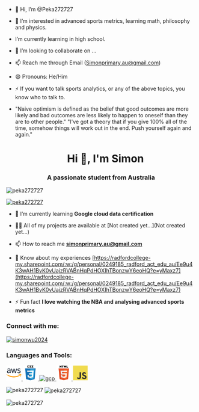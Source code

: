 - 👋 Hi, I’m @Peka272727 
- 👀 I’m interested in advanced sports metrics, learning math, philosophy and physics.
-  I’m currently learning in high school.
- 💞️ I’m looking to collaborate on ...
- 📫 Reach me through Email (Simonprimary.au@gmail.com) 
- 😄 Pronouns: He/Him
- ⚡ If you want to talk sports analytics, or any of the above topics, you know who to talk to.
- "Naive optimism is defined as the belief that good outcomes are more likely and bad outcomes are less likely to happen to oneself than they are to other people." 
"I've got a theory that if you give 100% all of the time, somehow things will work out in the end. Push yourself again and again."

  <h1 align="center">Hi 👋, I'm Simon</h1>
<h3 align="center">A passionate student from Australia</h3>

<p align="left"> <img src="https://komarev.com/ghpvc/?username=peka272727&label=Profile%20views&color=0e75b6&style=flat" alt="peka272727" /> </p>

<p align="left"> <a href="https://github.com/ryo-ma/github-profile-trophy"><img src="https://github-profile-trophy.vercel.app/?username=peka272727" alt="peka272727" /></a> </p>

- 🌱 I’m currently learning **Google cloud data certification**

- 👨‍💻 All of my projects are available at [Not created yet...](Not created yet...)

- 📫 How to reach me **simonprimary.au@gmail.com**

- 📄 Know about my experiences [https://radfordcollege-my.sharepoint.com/:w:/g/personal/0249185_radford_act_edu_au/Ee9u4K3wAH1BvK0vUajzRVABnHqPdHOXIhTBonzwY6eoHQ?e=yMaxz7](https://radfordcollege-my.sharepoint.com/:w:/g/personal/0249185_radford_act_edu_au/Ee9u4K3wAH1BvK0vUajzRVABnHqPdHOXIhTBonzwY6eoHQ?e=yMaxz7)

- ⚡ Fun fact **I love watching the NBA and analysing advanced sports metrics**

<h3 align="left">Connect with me:</h3>
<p align="left">
<a href="https://instagram.com/simonwu2024" target="blank"><img align="center" src="https://raw.githubusercontent.com/rahuldkjain/github-profile-readme-generator/master/src/images/icons/Social/instagram.svg" alt="simonwu2024" height="30" width="40" /></a>
</p>

<h3 align="left">Languages and Tools:</h3>
<p align="left"> <a href="https://aws.amazon.com" target="_blank" rel="noreferrer"> <img src="https://raw.githubusercontent.com/devicons/devicon/master/icons/amazonwebservices/amazonwebservices-original-wordmark.svg" alt="aws" width="40" height="40"/> </a> <a href="https://www.w3schools.com/css/" target="_blank" rel="noreferrer"> <img src="https://raw.githubusercontent.com/devicons/devicon/master/icons/css3/css3-original-wordmark.svg" alt="css3" width="40" height="40"/> </a> <a href="https://cloud.google.com" target="_blank" rel="noreferrer"> <img src="https://www.vectorlogo.zone/logos/google_cloud/google_cloud-icon.svg" alt="gcp" width="40" height="40"/> </a> <a href="https://www.w3.org/html/" target="_blank" rel="noreferrer"> <img src="https://raw.githubusercontent.com/devicons/devicon/master/icons/html5/html5-original-wordmark.svg" alt="html5" width="40" height="40"/> </a> <a href="https://developer.mozilla.org/en-US/docs/Web/JavaScript" target="_blank" rel="noreferrer"> <img src="https://raw.githubusercontent.com/devicons/devicon/master/icons/javascript/javascript-original.svg" alt="javascript" width="40" height="40"/> </a> </p>

<p><img align="left" src="https://github-readme-stats.vercel.app/api/top-langs?username=peka272727&show_icons=true&locale=en&layout=compact" alt="peka272727" /></p>

<p>&nbsp;<img align="center" src="https://github-readme-stats.vercel.app/api?username=peka272727&show_icons=true&locale=en" alt="peka272727" /></p>

<p><img align="center" src="https://github-readme-streak-stats.herokuapp.com/?user=peka272727&" alt="peka272727" /></p>

<!---
Peka272727/Peka272727 is a ✨ special ✨ repository because its `README.md` (this file) appears on your GitHub profile.
You can click the Preview link to take a look at your changes.
--->
